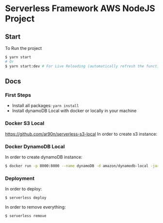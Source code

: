 # Serverless Framework AWS NodeJS Project

## Start

To Run the project

```bash
$ yarn start
# Or
$ yarn start:dev # For Live Reloading (automatically refresh the functions)

```

## Docs

### First Steps

- Install all packages: `yarn install `
- Install dynamoDB Local with docker or locally in your machine

### Docker S3 Local

https://github.com/ar90n/serverless-s3-local
In order to create s3 instance:

### Docker DynamoDB Local

In order to create dynamoDB instance:

```bash
$ docker run -p 8000:8000 --name dynamoDB -d amazon/dynamodb-local -jar DynamoDBLocal.jar -sharedDb -inMemory
```

### Deployment

In order to deploy:

```bash
$ serverless deploy
```

In order to remove everything:

```bash
$ serverless remove
```
